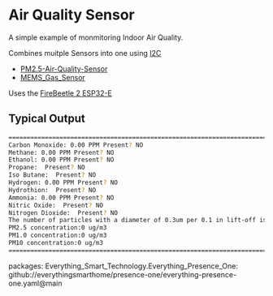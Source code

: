 # Air Quality Sensor

A simple example of monmitoring Indoor Air Quality.

Combines muitple Sensors into one using [I2C](https://github.com/jwilleke/grow-system/blob/master/docs/ardrunio-basics/I2C.md)

- [PM2.5-Air-Quality-Sensor](https://github.com/jwilleke/PM2.5-Air-Quality-Sensor)
- [MEMS_Gas_Sensor](https://github.com/jwilleke/MEMS_Gas_Sensor)

Uses the [FireBeetle 2 ESP32-E](https://github.com/jwilleke/grow-system/blob/master/docs/Devices/FireBeetle%202%20ESP32-E.md)

## Typical Output

``` bash
===============================================================================
Carbon Monoxide: 0.00 PPM Present? NO 
Methane: 0.00 PPM Present? NO 
Ethanol: 0.00 PPM Present? NO 
Propane:  Present? NO 
Iso Butane:  Present? NO 
Hydrogen: 0.00 PPM Present? NO 
Hydrothion:  Present? NO 
Ammonia: 0.00 PPM Present? NO 
Nitric Oxide:  Present? NO 
Nitrogen Dioxide:  Present? NO 
The number of particles with a diameter of 0.3um per 0.1 in lift-off is: 72
PM2.5 concentration:0 ug/m3
PM1.0 concentration:0 ug/m3
PM10 concentration:0 ug/m3
===============================================================================
```

packages:
  Everything_Smart_Technology.Everything_Presence_One: github://everythingsmarthome/presence-one/everything-presence-one.yaml@main
  